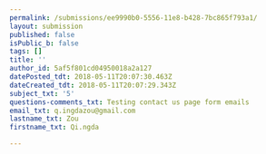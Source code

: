 ```yaml
---
permalink: /submissions/ee9990b0-5556-11e8-b428-7bc865f793a1/
layout: submission
published: false
isPublic_b: false
tags: []
title: ''
author_id: 5af5f801cd04950018a2a127
datePosted_tdt: 2018-05-11T20:07:30.463Z
dateCreated_tdt: 2018-05-11T20:07:29.343Z
subject_txt: '5'
questions-comments_txt: Testing contact us page form emails
email_txt: q.ingdazou@gmail.com
lastname_txt: Zou
firstname_txt: Qi.ngda

---
```



